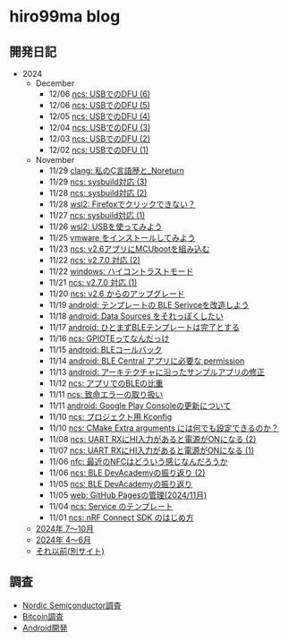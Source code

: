 # hiro99ma blog

## 開発日記

* 2024
  * December
    * 12/06 [ncs: USBでのDFU (6)](2024/12/20241206-ncs2.md)
    * 12/06 [ncs: USBでのDFU (5)](2024/12/20241206-ncs.md)
    * 12/05 [ncs: USBでのDFU (4)](2024/12/20241205-ncs.md)
    * 12/04 [ncs: USBでのDFU (3)](2024/12/20241204-ncs.md)
    * 12/03 [ncs: USBでのDFU (2)](2024/12/20241203-ncs.md)
    * 12/02 [ncs: USBでのDFU (1)](2024/12/20241202-ncs.md)
  * November
    * 11/29 [clang: 私のC言語歴と_Noreturn](2024/11/20241129-clang.md)
    * 11/29 [ncs: sysbuild対応 (3)](2024/11/20241129-ncs.md)
    * 11/28 [ncs: sysbuild対応 (2)](2024/11/20241128-ncs.md)
    * 11/28 [wsl2: Firefoxでクリックできない？](2024/11/20241128-wsl.md)
    * 11/27 [ncs: sysbuild対応 (1)](2024/11/20241127-ncs.md)
    * 11/26 [wsl2: USBを使ってみよう](2024/11/20241126-wsl.md)
    * 11/25 [vmware をインストールしてみよう](2024/11/20241125-vmware.md)
    * 11/23 [ncs: v2.6アプリにMCUbootを組み込む](2024/11/20241123-ncs.md)
    * 11/22 [ncs: v2.7.0 対応 (2)](2024/11/20241122-ncs.md)
    * 11/22 [windows: ハイコントラストモード](2024/11/20241122-win.md)
    * 11/21 [ncs: v2.7.0 対応 (1)](2024/11/20241121-ncs.md)
    * 11/20 [ncs: v2.6 からのアップグレード](2024/11/20241120-ncs.md)
    * 11/19 [android: テンプレートの BLE Serivceを改造しよう](2024/11/20241119-and.md)
    * 11/18 [android: Data Sources をそれっぽくしたい](2024/11/20241118-and.md)
    * 11/17 [android: ひとまずBLEテンプレートは完了とする](2024/11/20241117-and.md)
    * 11/16 [ncs: GPIOTEってなんだっけ](2024/11/20241116-ncs.md)
    * 11/15 [android: BLEコールバック](2024/11/20241115-and.md)
    * 11/14 [android: BLE Central アプリに必要な permission](2024/11/20241114-and.md)
    * 11/13 [android: アーキテクチャに沿ったサンプルアプリの修正](2024/11/20241113-and.md)
    * 11/12 [ncs: アプリでのBLEの比重](2024/11/20241112-ncs.md)
    * 11/11 [ncs: 致命エラーの取り扱い](2024/11/20241111-ncs.md)
    * 11/11 [android: Google Play Consoleの更新について](2024/11/20241111-and.md)
    * 11/10 [ncs: プロジェクト用 Kconfig](2024/11/20241110-ncs2.md)
    * 11/10 [ncs: CMake Extra arguments には何でも設定できるのか？](2024/11/20241110-ncs.md)
    * 11/08 [ncs: UART RXにHI入力があると電源がONになる (2)](2024/11/20241108-ncs.md)
    * 11/07 [ncs: UART RXにHI入力があると電源がONになる (1)](2024/11/20241107-ncs.md)
    * 11/06 [nfc: 最近のNFCはどういう感じなんだろうか](2024/11/20241106-nfc.md)
    * 11/06 [ncs: BLE DevAcademyの振り返り (2)](2024/11/20241106-ncs.md)
    * 11/05 [ncs: BLE DevAcademyの振り返り](2024/11/20241105-ncs.md)
    * 11/05 [web: GitHub Pagesの管理(2024/11月)](2024/11/20241105-web.md)
    * 11/04 [ncs: Service のテンプレート](2024/11/20241104-ncs.md)
    * 11/01 [ncs: nRF Connect SDK のはじめ方](2024/11/20241101-ncs.md)
  * [2024年 7～10月](2024/2024-2.md)
  * [2024年 4～6月](2024/2024-1.md)
  * [それ以前(別サイト)](https://hiro99ma.blogspot.com/)

## 調査

* [Nordic Semiconductor調査](nrf/index.md)
* [Bitcoin調査](bitcoin/index.md)
* [Android開発](android/index.md)
